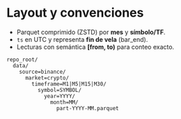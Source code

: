 # Layout y convenciones

- Parquet comprimido (ZSTD) por **mes** y **símbolo/TF**.
- `ts` en UTC y representa **fin de vela** (bar_end).
- Lecturas con semántica **[from, to)** para conteo exacto.

```
repo_root/
  data/
    source=binance/
      market=crypto/
        timeframe=M1|M5|M15|M30/
          symbol=SYMBOL/
            year=YYYY/
              month=MM/
                part-YYYY-MM.parquet
```
